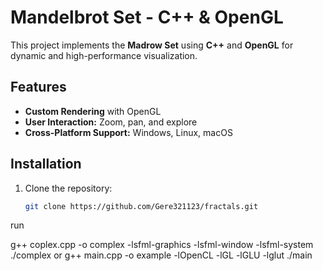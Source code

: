 # Mandelbrot Set - C++ & OpenGL

This project implements the **Madrow Set** using **C++** and **OpenGL** for dynamic and high-performance visualization.

## Features

- **Custom Rendering** with OpenGL
- **User Interaction:** Zoom, pan, and explore
- **Cross-Platform Support:** Windows, Linux, macOS

## Installation

1. Clone the repository:
   ```bash
   git clone https://github.com/Gere321123/fractals.git


run 

g++ coplex.cpp -o complex -lsfml-graphics -lsfml-window -lsfml-system
./complex
or 
g++ main.cpp -o example -lOpenCL -lGL -lGLU -lglut
./main